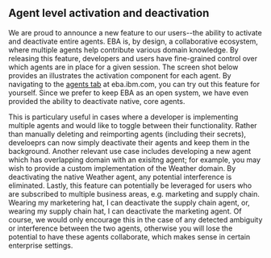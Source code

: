 ## Agent level activation and deactivation

We are proud to announce a new feature to our users--the ability to activate and deactivate entire agents. EBA is, by design, a collaborative ecosystem, where multiple agents help contribute various domain knowledge. By releasing this feature, developers and users have fine-grained control over which agents are in place for a given session. The screen shot below provides an illustrates the activation component for each agent. By navigating to the [agents tab](https://eba.ibm.com/assistant#/lab/agents) at eba.ibm.com, you can try out this feature for yourself. Since we prefer to keep EBA as an open system, we have even provided the ability to deactivate native, core agents. 



This is particulary useful in cases where a developer is implementing multiple agents and would like to toggle between their functionality. Rather than manually deleting and reimporting agents (including their secrets), develoeprs can now simply deactivate their agents and keep them in the background. Another relevant use case includes developing a new agent which has overlapping domain with an exisitng agent; for example, you may wish to provide a custom implementation of the Weather domain. By deactivating the native Weather agent, any potential interference is eliminated. Lastly, this feature can potentially be leveraged for users who are subscribed to multiple business areas, e.g. marketing and supply chain. Wearing my marketering hat, I can deactivate the supply chain agent, or, wearing my supply chain hat, I can deactivate the marketing agent. Of course, we would only encourage this in the case of any detected ambiguity or interference between the two agents, otherwise you will lose the potential to have these agents collaborate, which makes sense in certain enterprise settings.
